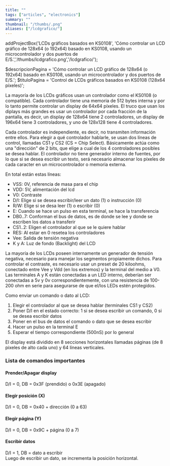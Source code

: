 ```yaml
---
title: ""
tags: ["articles", "electronics"]
summary: ""
thumbnail: "/thumbs/.png"
aliases: ["/lcdgrafico/"]
---
```

addProjectBox('LCDs gráficos basados en KS0108', 'Cómo controlar un LCD gráfico de 128x64 (o 192x64) basado en KS0108, usando un microcontrolador y dos puertos de E/S.','/thumbs/lcdgrafico.png','/lcdgrafico/');

$descripcionPagina = 'Cómo controlar un LCD gráfico de 128x64 (o 192x64) basado en KS0108, usando un microcontrolador y dos puertos de E/S.';
	$tituloPagina = 'Control de LCDs gráficos basados en KS0108 (128x64 píxeles)';
	
<p>La mayoría de los LCDs gráficos usan un controlador como el KS0108 (o compatible). Cada controlador tiene una memoria de 512 bytes interna y por lo tanto permite controlar un display de 64x64 píxeles. El truco que usan los diplays más grandes es usar un controlador por cada fracción de la pantalla, es decir, un display de 128x64 tiene 2 controladores, un display de 196x64 tiene 3 controladores, y uno de 128x128 tiene 4 controladores.</p>
<p>Cada controlador es independiente, es decir, no transmiten información entre ellos. Para elegir a qué controlador hablarle, se usan dos líneas de control, llamadas CS1 y CS2 (CS = Chip Select). Básicamente actúa como una "dirección" de 2 bits, que elige a cual de los 4 controladores posibles se desea hablar. El controlador no tiene generador interno de fuentes, por lo que si se desea escribir un texto, será necesario almacenar los píxeles de cada caracter en un microcontrolador o memoria externa.</p>
<p>En total están estas líneas:	
	<ul>
		<li>VSS: 0V, referencia de masa para el chip</li>
		<li>VDD: 5V, alimentación del lcd</li>
		<li>V0: Contraste</li>
		<li>D/I: Elige si se desea escribir/leer un dato (1) o instrucción (0)</li>
		<li>R/W: Elige si se desa leer (1) o escribir (0)</li>
		<li>E: Cuando se hace un pulso en esta terminal, se hace la transferencia</li>
		<li>DB0..7: Conforman el bus de datos, es de donde se lee y donde se escriben los datos a transferir</li>
		<li>CS1..2: Eligen el controlador al que se le quiere hablar</li>
		<li>RES: Al estar en 0 resetea los controladores</li>
		<li>Vee: Salida de tensión negativa</li>
		<li>K y A: Luz de fondo (Backlight) del LCD</li>
	</ul>
</p>
<p>La mayoría de los LCDs poseen internamente un generador de tensión negativa, necesario para manejar los segmentos propiamente dichos. Para controlar el contraste, es necesario usar un preset de 20 kiloohms, conectado entre Vee y Vdd (en los extremos) y la terminal del medio a V0. Las terminales A y K están conectadas a un LED interno, deberían ser conectadas a 5v y 0v correspondientemente, con una resistencia de 100-200 ohm en serie para asegurarse de que el/los LEDs estén protegidos.</p>
<p>Como enviar un comando o dato al LCD:
	<ol>
		<li>Elegir el controlador al que se desea hablar (terminales CS1 y CS2)</li>
		<li>Poner D/I en el estado correcto: 1 si se desea escribir un comando, 0 si se desea escribir datos</li>
		<li>Poner en el bus de datos el comando o dato que se desea escribir</li>
		<li>Hacer un pulso en la terminal E</li>
		<li>Esperar el tiempo correspondiente (500nS) por lo general</li>
	</ol>
</p>
<p>El display está dividido en 8 secciones horizontales llamadas páginas (de 8 pixeles de alto cada uno) y 64 líneas verticales.</p>
<h3>Lista de comandos importantes</h3>
<h4>Prender/Apagar display</h4>
<p>D/I = 0, DB = 0x3F (prendido) o 0x3E (apagado)</p>
<h4>Elegir posición (X)</h4>
<p>D/I = 0, DB = 0x40 + dirección (0 a 63)</p>
<h4>Elegir página (Y)</h4>
<p>D/I = 0, DB = 0x9C + página (0 a 7)</p>
<h4>Escribir datos</h4>
<p>D/I = 1, DB = dato a escribir<br/>Luego de escribir un dato, se incrementa la posición horizontal.</p>

